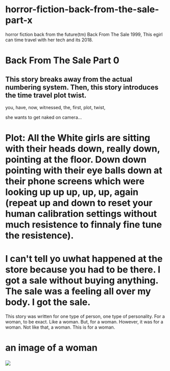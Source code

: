 # horror-fiction-back-from-the-sale-part-x
horror fiction back from the future(tm) Back From The Sale 1999, This egirl can time travel with her tech and its 2018.

# Back From The Sale Part 0

## This story breaks away from the actual numbering system. Then, this story introduces the time travel plot twist. 

you, have, now, witnessed, the, first, plot, twist, 

she wants to get naked on camera...

# Plot: All the White girls are sitting with their heads down, really down, pointing at the floor. Down down pointing with their eye balls down at their phone screens which were looking up up up, up, up, again (repeat up and down to reset your human calibration settings without much resistence to finnaly fine tune the resistence).

# I can't tell yo uwhat happened at the store because you had to be there. I got a sale without buying anything. The sale was a feeling all over my body. I got the sale. 

This story was written for one type of person, one type of personality. For a woman, to be exact. Like a woman. But, for a woman. However, it was for a woman. Not like that, a woman. This is for a woman.

# an image of a woman
### ![](https://i.seadn.io/s/raw/files/ed3bb318870f531d628a37f4bf8295b1.png?auto=format&dpr=1&w=1000)
